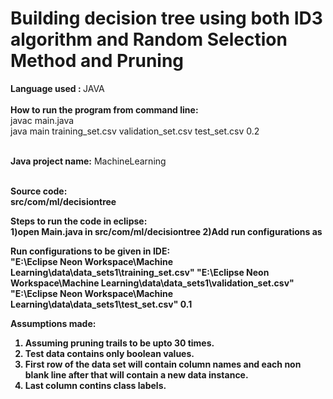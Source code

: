 <h1> Building decision tree using both ID3 algorithm and Random Selection Method and Pruning </h1>

<b> Language used : </b> JAVA
</br></br>
<b>How to run the program from command line:</b></br>
javac main.java</br>
java main training_set.csv validation_set.csv test_set.csv 0.2 </br>
</br>


<b>Java project name:</b> MachineLearning</br></br>

<b>Source code:<b></br>
src/com/ml/decisiontree</br>

<b>Steps to run the code in eclipse:</b></br>
1)open Main.java in src/com/ml/decisiontree
2)Add run configurations as</br>

<b> Run configurations to be given in IDE: </b></br>
"E:\Eclipse Neon Workspace\Machine Learning\data\data_sets1\training_set.csv" "E:\Eclipse Neon Workspace\Machine Learning\data\data_sets1\validation_set.csv" "E:\Eclipse Neon Workspace\Machine Learning\data\data_sets1\test_set.csv" 0.1</br>

<b> Assumptions made: </b></br>
1. Assuming pruning trails to be upto 30 times.</br>
2. Test data contains only boolean values. </br>
3. First row of the data set will contain column names and each non blank line after that will contain a new data instance. </br>
4. Last column contins class labels. </br>

